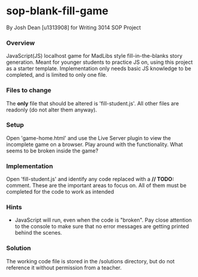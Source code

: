 # sop-blank-fill-game
By Josh Dean [u1313908] for Writing 3014 SOP Project

### Overview
JavaScript(JS) localhost game for MadLibs style fill-in-the-blanks story generation. Meant for younger students to practice JS on, using this project as a starter template. Implementation only needs basic JS knowledge to be completed, and is limited to only one file.

### Files to change
The **only** file that should be altered is 'fill-student.js'. All other files are readonly (do not alter them anyway).

### Setup
Open 'game-home.html' and use the Live Server plugin to view the incomplete game on a browser. Play around with the functionality. What seems to be broken inside the game?

### Implementation
Open 'fill-student.js' and identify any code replaced with a **// TODO:** comment. These are the important areas to focus on. All of them must be completed for the code to work as intended

### Hints
- JavaScript will run, even when the code is "broken". Pay close attention to the console to make sure that no error messages are getting printed behind the scenes.

### Solution
The working code file is stored in the /solutions directory, but do not reference it without permission from a teacher.